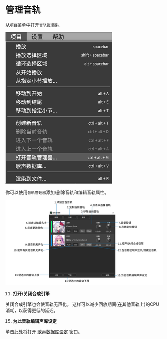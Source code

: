# 管理音轨
从`项目`菜单中打开`音轨管理器`。

![](image/managing-tracks-1.jpg)

你可以使用`音轨管理器`添加/删除音轨和编辑音轨属性。

![](image/managing-tracks-2.jpg)

11. **打开/关闭合成引擎**

关闭合成引擎也会使音轨无声化。
这样可以减少回放期间(在其他音轨上)的CPU消耗，以获得更低的延迟。

15. **为此音轨编辑声库设定**

单击此处将打开 [歌声数据库设定](singer-selection.md) 窗口。
